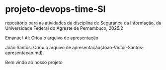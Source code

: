 # projeto-devops-time-SI
repositório para as atividades da disciplina de Segurança da Informação, da Universidade Federal do Agreste de Pernambuco, 2025.2

Emanuel-Al: Criou o arquivo de apresentação

João Santos: Criou o arquivo de apresentação(Joao-Victor-Santos-apresentacao.md).

Bem vindo ao nosso projeto
